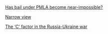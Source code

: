 [Has bail under PMLA become near-impossible?](https://epaper.thehindu.com/Home/ShareArticle?OrgId=GOJA3RSG1.1&imageview=0)

[Narrow view](https://epaper.thehindu.com/Home/ShareArticle?OrgId=GGMA39QQQ.1&imageview=0)

[The ‘C’ factor in the Russia-Ukraine war](https://www.thehindu.com/opinion/lead/the-c-factor-in-the-russia-ukraine-war/article65527474.ece)
